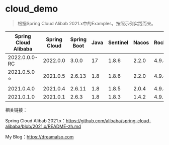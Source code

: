 # cloud_demo
> 根据Spring Cloud Alibab 2021.x中的Examples，按照示例实践而来。

|Spring Cloud Alibaba|Spring Cloud|Spring Boot|Java|Sentinel|Nacos|RocketMQ|Seata|
|-------|-------|-------|-------|-------|-------|-------|-------|
|2022.0.0.0-RC|2022.0.0|3.0.0|17|1.8.6|2.2.0|4.9.4|1.6.1|
|2021.0.5.0 ⭐️|2021.0.5|2.6.13|1.8|1.8.6|2.2.0|4.9.4|1.6.1|
|2021.0.4.0|2021.0.4|2.6.11|1.8|1.8.5|2.0.4|4.9.4|1.5.2|
|2021.0.1.0|2021.0.1|2.6.3|1.8|1.8.3|1.4.2|4.9.2|1.4.2|

相关链接：

Spring Cloud Alibab 2021.x：https://github.com/alibaba/spring-cloud-alibaba/blob/2021.x/README-zh.md

My Blog：https://dreamalso.com
